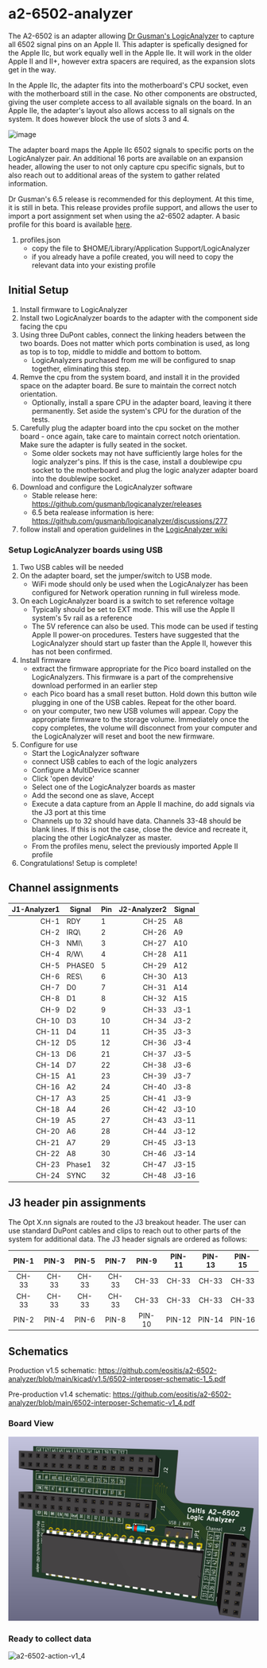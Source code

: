 # a2-6502-analyzer
The A2-6502 is an adapter allowing [Dr Gusman's LogicAnalyzer](https://github.com/gusmanb/logicanalyzer) to capture all 6502 signal pins on an Apple II. This adapter is spefically designed for the Apple IIc, but work equally well in the Apple IIe. It will work in the older Apple II and II+, however extra spacers are required, as the expansion slots get in the way.

In the Apple IIc, the adapter fits into the motherboard's CPU socket, even with the motherboard still in the case. No other components are obstructed, giving the user complete access to all available signals on the board. In an Apple IIe, the adapter's layout also allows access to all signals on the system. It does however block the use of slots 3 and 4.

<img width="772" height="490" alt="image" src="https://github.com/user-attachments/assets/59300081-a10f-4d6c-a6ef-1137d4bd4383" />


The adapter board maps the Apple IIc 6502 signals to specific ports on the LogicAnalyzer pair. An additional 16 ports are available on an expansion header, allowing the user to not only capture cpu specific signals, but to also reach out to additional areas of the system to gather related information.

Dr Gusman's 6.5 release is recommended for this deployment. At this time, it is still in beta. This release provides profile support, and allows the user to import a port assignment set when using the a2-6502 adapter. A basic profile for this board is available [here](https://github.com/eositis/a2-6502-analyzer/tree/main/Gusmans-LogicAnalyzer).
1. profiles.json
   - copy the file to $HOME/Library/Application Support/LogicAnalyzer
   - if you already have a pofile created, you will need to copy the relevant data into your existing profile

## Initial Setup
1) Install firmware to LogicAnalyzer
2) Install two LogicAnalyzer boards to the adapter with the component side facing the cpu
3) Using three DuPont cables, connect the linking headers between the two boards. Does not matter which ports combination is used, as long as top is to top, middle to middle and bottom to bottom.
   - LogicAnalyzers purchased from me will be configured to snap together, eliminating this step.
4) Remve the cpu from the system board, and install it in the provided space on the adapter board. Be sure to maintain the correct notch orientation.
   - Optionally, install a spare CPU in the adapter board, leaving it there permanently. Set aside the system's CPU for the duration of the tests.
6) Carefully plug the adapter board into the cpu socket on the mother board - once again, take care to maintain correct notch orientation. Make sure the adapter is fully seated in the socket.
   - Some older sockets may not have sufficiently large holes for the logic analyzer's pins. If this is the case, install a doublewipe cpu socket to the motherboard and plug the logic analyzer adapter board into the doublewipe socket.
8) Download and configure the LogicAnalyzer software
   - Stable release here: https://github.com/gusmanb/logicanalyzer/releases
   - 6.5 beta realease information is here: https://github.com/gusmanb/logicanalyzer/discussions/277
10) follow install and operation guidelines in the [LogicAnalyzer wiki](https://github.com/gusmanb/logicanalyzer/wiki/06---The-LogicAnalyzer-program)

### Setup LogicAnalyzer boards using USB
1) Two USB cables will be needed
2) On the adapter board, set the jumper/switch to USB mode.
   - WiFi mode should only be used when the LogicAnalyzer has been configured for Network operation running in full wireless mode.
3) On each LogicAnalyzer board is a switch to set reference voltage
   - Typically should be set to EXT mode. This will use the Apple II system's 5v rail as a reference
   - The 5V reference can also be used. This mode can be used if testing Apple II power-on procedures. Testers have suggested that the LogicAnalyzer should start up faster than the Apple II, however this has not been confirmed.
4) Install firmware
   - extract the firmware appropriate for the Pico board installed on the LogicAnalyzers. This firmware is a part of the comprehensive download performed in an earlier step
   - each Pico board has a small reset button. Hold down this button wile plugging in one of the USB cables. Repeat for the other board.
   - on your computer, two new USB volumes will appear. Copy the appropriate firmware to the storage volume. Immediately once the copy completes, the volume will disconnect from your computer and the LogicAnalyzer will reset and boot the new firmware.
5) Configure for use
   - Start the LogicAnalyzer software
   - connect USB cables to each of the logic analyzers
   - Configure a MultiDevice scanner
   - Click 'open device'
   - Select one of the LogicAnalyzer boards as master
   - Add the second one as slave, Accept
   - Execute a data capture from an Apple II machine, do add signals via the J3 port at this time
   - Channels up to  32 should have data. Channels 33-48 should be blank lines. If this is not the case, close the device and recreate it, placing the other LogicAnalyzer as master.
   - From the profiles menu, select the previously imported Apple II profile
6) Congratulations! Setup is complete!

## Channel assignments
| J1-Analyzer1 | Signal | Pin | J2-Analyzer2 | Signal |
|-------------:|--------|---|-------------:|--------|
| CH-1 | RDY | 1 | CH-25 | A8 |
| CH-2 | IRQ\ | 2 | CH-26 | A9 |
| CH-3 | NMI\ | 3 | CH-27 | A10 |
| CH-4 | R/W\ | 4 | CH-28 | A11 |
| CH-5 | PHASE0 | 5 | CH-29 | A12 |
| CH-6 | RES\ | 6 | CH-30 | A13 |
| CH-7 | D0 | 7 | CH-31 | A14 |
| CH-8 | D1 | 8 | CH-32 | A15 |
| CH-9 | D2 | 9 | CH-33 | J3-1 |
| CH-10 | D3 | 10 | CH-34 | J3-2 |
| CH-11 | D4 | 11 | CH-35 | J3-3 |
| CH-12 | D5 | 12 | CH-36 | J3-4 |
| CH-13 | D6 | 21 | CH-37 | J3-5 |
| CH-14 | D7 | 22 | CH-38 | J3-6 |
| CH-15 | A1 | 23 | CH-39 | J3-7 |
| CH-16 | A2 | 24 | CH-40 | J3-8 |
| CH-17 | A3 | 25 | CH-41 | J3-9 |
| CH-18 | A4 | 26 | CH-42 | J3-10 |
| CH-19 | A5 | 27 | CH-43 | J3-11 |
| CH-20 | A6 | 28 | CH-44 | J3-12 |
| CH-21 | A7 | 29 | CH-45 | J3-13 |
| CH-22 | A8 | 30 | CH-46 | J3-14 |
| CH-23 | Phase1 | 32 | CH-47 | J3-15 |
| CH-24 | SYNC | 32 | CH-48 | J3-16 |

## J3 header pin assignments
The Opt X.nn signals are routed to the J3 breakout header. The user can use standard DuPont cables and clips to reach out to other parts of the system for additional data.
The J3 header signals are ordered as follows:

| PIN-1 | PIN-3 | PIN-5 | PIN-7 | PIN-9 | PIN-11 | PIN-13 | PIN-15 |
|:-----:|:-----:|:-----:|:-----:|:-----:|:-----:|:-----:|:-----:|
| CH-33 | CH-33 | CH-33 | CH-33 | CH-33 | CH-33 | CH-33 | CH-33 |
| CH-33 | CH-33 | CH-33 | CH-33 | CH-33 | CH-33 | CH-33 | CH-33 |
| PIN-2 | PIN-4 | PIN-6 | PIN-8 | PIN-10 | PIN-12 | PIN-14 | PIN-16 |

## Schematics
Production v1.5 schematic: https://github.com/eositis/a2-6502-analyzer/blob/main/kicad/v1.5/6502-interposer-schematic-1_5.pdf

Pre-production v1.4 schematic: https://github.com/eositis/a2-6502-analyzer/blob/main/6502-interposer-Schematic-v1_4.pdf

### Board View
![a2-6502-v1 5](https://github.com/eositis/a2-6502-analyzer/blob/main/misc/a2-6502-3dview-v1_5.jpg)

### Ready to collect data
![a2-6502-action-v1_4](https://github.com/user-attachments/assets/2841a7ba-cd46-487d-ad21-ee0a1624c94a)





